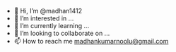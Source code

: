 - 👋 Hi, I’m @madhan1412
- 👀 I’m interested in ...
- 🌱 I’m currently learning ...
- 💞️ I’m looking to collaborate on ...
- 📫 How to reach me madhankumarnoolu@gmail.com

<!---
madhan1412/madhan1412 is a ✨ special ✨ repository because its `README.md` (this file) appears on your GitHub profile.
You can click the Preview link to take a look at your changes.
--->

